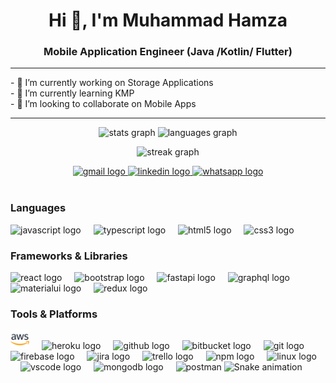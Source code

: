<h1 align="center">Hi 👋, I'm Muhammad Hamza</h1>
<h3 align="center">Mobile Application Engineer (Java /Kotlin/ Flutter)</h3>
<hr /> 
<p>
- 🔭 I’m currently working on Storage Applications<br/>
- 🌱 I’m currently learning KMP<br/>
- 👯 I’m looking to collaborate on Mobile Apps
</p>
<hr />
<p align="left"> </p>
<div align="center"> <img
    src="https://github-readme-stats.vercel.app/api?username=muhammad-hamza-shahid&hide_title=false&hide_rank=false&show_icons=true&include_all_commits=true&count_private=true&disable_animations=false&theme=dracula&locale=en&hide_border=false"
    height="150" alt="stats graph"/> <img
    src="https://github-readme-stats.vercel.app/api/top-langs?username=muhammad-hamza-shahid&locale=en&hide_title=false&layout=compact&card_width=320&langs_count=5&theme=dracula&hide_border=false"
    height="150" alt="languages graph"  /> </div>
<div width="50">
  <p></p>
</div>
<div align="center"> <img
    src="https://streak-stats.demolab.com?user=muhammad-hamza-shahid&locale=en&mode=daily&theme=dark&hide_border=false&border_radius=5&order=3"
    height="220" alt="streak graph"  /> </div>
<p></p>
<div align="center"> <a href="mailto:mr.hamza.shahid@gmail.com" target="_blank">  <img
      src="https://img.shields.io/static/v1?message=Gmail&logo=gmail&label=&color=D14836&logoColor=white&labelColor=&style=for-the-badge"
      height="35" alt="gmail logo"  /> </a> <a href="https://www.linkedin.com/in/mr-muhammad-hamza-shahid/" target="_blank">
    <img
      src="https://img.shields.io/static/v1?message=LinkedIn&logo=linkedin&label=&color=0077B5&logoColor=white&labelColor=&style=for-the-badge"
      height="35" alt="linkedin logo"  /> </a> <a
    href="https://wa.me/923438559089?text=Hello%2C%20Hamza%20How%20are%20you" target="_blank">  <img
      src="https://img.shields.io/static/v1?message=Whatsapp&logo=whatsapp&label=&color=25D366&logoColor=white&labelColor=&style=for-the-badge"
      height="35" alt="whatsapp logo"  /> </a> </div> <br clear="both">
<div align="left">
  <!-- Languages -->
  <h3>Languages</h3>
  <!-- <img src="https://cdn.jsdelivr.net/gh/devicons/devicon/icons/python/python-original.svg"
  height="30" alt="python logo"  /><img width="12" />  -->
  <img src="https://cdn.jsdelivr.net/gh/devicons/devicon/icons/javascript/javascript-original.svg" height="30"
  alt="javascript logo"  /> <img width="12" />
  <!-- <img src="https://cdn.jsdelivr.net/gh/devicons/devicon/icons/ruby/ruby-original.svg" height="30" alt="ruby logo"  /><img width="12" />  -->
  <img src="https://cdn.jsdelivr.net/gh/devicons/devicon/icons/typescript/typescript-original.svg" height="30" alt="typescript logo"  /> <img width="12" />
  <img src="https://cdn.jsdelivr.net/gh/devicons/devicon/icons/html5/html5-original.svg" height="30" alt="html5 logo"  /> <img width="12" />
  <img src="https://cdn.jsdelivr.net/gh/devicons/devicon/icons/css3/css3-original.svg" height="30" alt="css3 logo"  />
  <!-- Frameworks & Libraries -->
  <h3>Frameworks & Libraries</h3>
  <img src="https://cdn.jsdelivr.net/gh/devicons/devicon/icons/react/react-original.svg" height="30" alt="react logo"  /> <img width="12" />
  <!-- <img src="https://cdn.jsdelivr.net/gh/devicons/devicon/icons/django/django-plain.svg" height="30" alt="django logo"  /> <img width="12" />  -->
  <img src="https://cdn.jsdelivr.net/gh/devicons/devicon/icons/bootstrap/bootstrap-original.svg" height="30" alt="bootstrap logo"  /> <img width="12" />
  <img src="https://cdn.jsdelivr.net/gh/devicons/devicon/icons/fastapi/fastapi-original.svg" height="30" alt="fastapi logo" /> <img width="12" />
  <!-- <img src="https://cdn.jsdelivr.net/gh/devicons/devicon/icons/flask/flask-original.svg" height="30" alt="flask logo"  /> <img width="12" />  -->
  <img src="https://cdn.jsdelivr.net/gh/devicons/devicon/icons/graphql/graphql-plain.svg" height="30" alt="graphql logo" /> <img width="12" />
  <img src="https://cdn.jsdelivr.net/gh/devicons/devicon/icons/materialui/materialui-original.svg" height="30" alt="materialui logo"  /> <img width="12" />
  <img src="https://cdn.jsdelivr.net/gh/devicons/devicon/icons/redux/redux-original.svg" height="30" alt="redux logo"  /> <img width="12" />
  <!-- <img src="https://cdn.jsdelivr.net/gh/devicons/devicon/icons/rails/rails-original-wordmark.svg"height="30" alt="rails logo"  /> <img width="12" />  -->
  <!-- Tools & Platforms -->
  <h3>Tools & Platforms</h3>
  <img src="https://raw.githubusercontent.com/devicons/devicon/master/icons/amazonwebservices/amazonwebservices-original-wordmark.svg" alt="aws" height="30" /> <img width="12" />
  <img src="https://cdn.jsdelivr.net/gh/devicons/devicon/icons/heroku/heroku-plain.svg" height="30" alt="heroku logo"  /> <img width="12" />
  <!-- <img src="https://cdn.jsdelivr.net/gh/devicons/devicon/icons/docker/docker-original.svg" height="30" alt="docker logo"  /> <img width="12" /> -->
  <img src="https://cdn.jsdelivr.net/gh/devicons/devicon/icons/github/github-original.svg" height="30" alt="github logo" /> <img width="12" />
  <!-- <img src="https://cdn.jsdelivr.net/gh/devicons/devicon/icons/gitlab/gitlab-original.svg" height="30" alt="gitlab logo"  /> <img width="12" />  -->
  <img src="https://cdn.jsdelivr.net/gh/devicons/devicon/icons/bitbucket/bitbucket-original.svg" height="30" alt="bitbucket logo"  /> <img width="12" />
  <img src="https://cdn.jsdelivr.net/gh/devicons/devicon/icons/git/git-original.svg" height="30" alt="git logo"  /> <img width="12" />
  <img src="https://cdn.jsdelivr.net/gh/devicons/devicon/icons/firebase/firebase-plain.svg" height="30" alt="firebase logo"  /> <img width="12" />
  <img src="https://cdn.jsdelivr.net/gh/devicons/devicon/icons/jira/jira-original.svg" height="30" alt="jira logo"  /> <img width="12" />
  <img src="https://cdn.jsdelivr.net/gh/devicons/devicon/icons/trello/trello-plain.svg" height="30" alt="trello logo"  /> <img width="12" />
  <img src="https://cdn.jsdelivr.net/gh/devicons/devicon/icons/npm/npm-original-wordmark.svg" height="30" alt="npm logo" /> <img width="12" />
  <img src="https://cdn.jsdelivr.net/gh/devicons/devicon/icons/linux/linux-original.svg" height="30" alt="linux logo"  /> <img width="12" />
  <img src="https://cdn.jsdelivr.net/gh/devicons/devicon/icons/vscode/vscode-original.svg" height="30" alt="vscode logo" /> <img width="12" />
  <img src="https://cdn.jsdelivr.net/gh/devicons/devicon/icons/mongodb/mongodb-original.svg" height="30" alt="mongodb logo"  /> <img width="12" />
  <!-- <img src="https://cdn.jsdelivr.net/gh/devicons/devicon/icons/pycharm/pycharm-original.svg" height="30" alt="pycharm logo"  /> <img width="12" />  -->
  <!-- <img src="https://cdn.jsdelivr.net/gh/devicons/devicon/icons/slack/slack-original.svg" height="30" alt="slack logo"  /> <img width="12" />  -->
  <!-- <img src="https://cdn.jsdelivr.net/gh/devicons/devicon/icons/rubymine/rubymine-original.svg" height="30" alt="rubymine logo"  /> <img width="12" />  -->
  <img src="https://www.vectorlogo.zone/logos/getpostman/getpostman-icon.svg" alt="postman" height="30" />
  <!-- Databases -->
  <!-- <h3>Databases</h3>
  <img src="https://cdn.jsdelivr.net/gh/devicons/devicon/icons/mongodb/mongodb-original.svg" height="30" alt="mongodb logo"  /> <img width="12" />
  <img src="https://cdn.jsdelivr.net/gh/devicons/devicon/icons/mysql/mysql-original.svg" height="30" alt="mysql logo"  /> <img width="12" />
  <img src="https://cdn.jsdelivr.net/gh/devicons/devicon/icons/postgresql/postgresql-original.svg" height="30" alt="postgresql logo"  /> <img width="12" />
  <img src="https://cdn.jsdelivr.net/gh/devicons/devicon/icons/redis/redis-original.svg" height="30" alt="redis logo"  /> <img width="12" />
  <img src="https://cdn.jsdelivr.net/gh/devicons/devicon/icons/sqlite/sqlite-original.svg" height="30" alt="sqlite logo"  /> -->
  <!-- Others -->
  <!-- <h3>Others</h3>
  <img src="https://cdn.jsdelivr.net/gh/devicons/devicon/icons/numpy/numpy-original.svg" height="30"
    alt="numpy logo"  /> -->
<img src="https://raw.githubusercontent.com/abdul-rahman-wasim/abdul-rahman-wasim/output/snake.svg" alt="Snake animation" />
</div>
